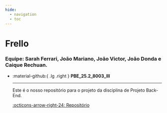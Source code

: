 ```yaml
---
hide:
  - navigation
  - toc
---  
```


# Frello
### Equipe: Sarah Ferrari, João Mariano, João Victor, João Donda e Caique Rechuan.

<div class="grid cards" markdown>

-   :material-github:{ .lg .right } __PBE_25.2_8003_III__

    ---

    Este é o nosso repositório para o projeto da disciplina de Projeto Back-End.

    [:octicons-arrow-right-24: Repositório](https://github.com/Projetos-de-Extensao/PBE_25.2_8004_III.git)


</div>

